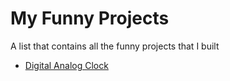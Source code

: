 # My Funny Projects

A list that contains all the funny projects that I built

- [Digital Analog Clock](https://github.com/TheanYeeSin/digital-analog-clock)
